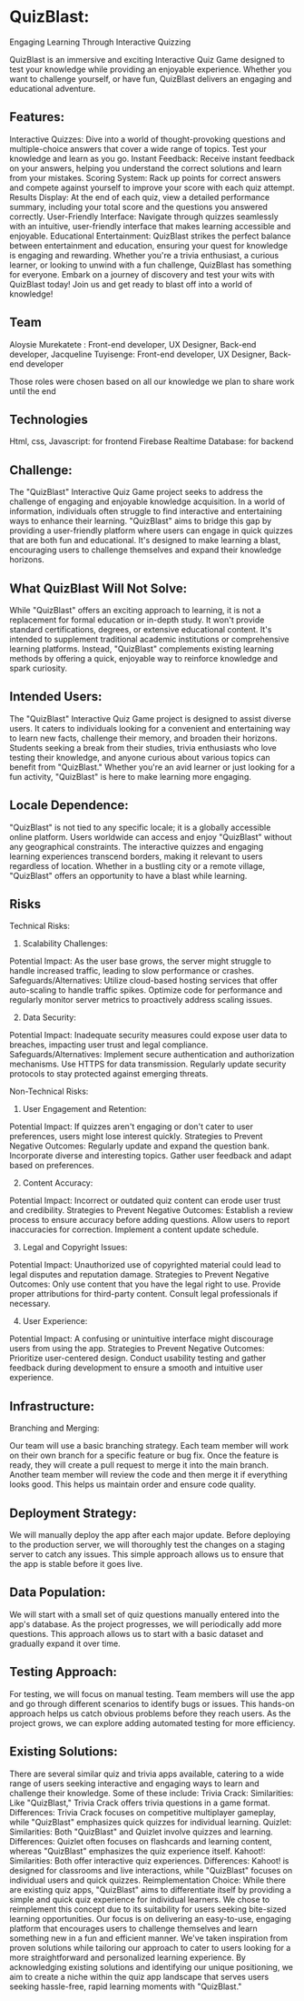 # QuizBlast:
Engaging Learning Through Interactive Quizzing

QuizBlast is  an immersive and exciting Interactive Quiz Game designed to test your knowledge while providing an enjoyable experience. Whether you want to challenge yourself, or have fun, QuizBlast delivers an engaging and educational adventure.

## Features:
Interactive Quizzes: Dive into a world of thought-provoking questions and multiple-choice answers that cover a wide range of topics. Test your knowledge and learn as you go.
Instant Feedback: Receive instant feedback on your answers, helping you understand the correct solutions and learn from your mistakes.
Scoring System: Rack up points for correct answers and compete against yourself to improve your score with each quiz attempt.
Results Display: At the end of each quiz, view a detailed performance summary, including your total score and the questions you answered correctly.
User-Friendly Interface: Navigate through quizzes seamlessly with an intuitive, user-friendly interface that makes learning accessible and enjoyable.
Educational Entertainment: QuizBlast strikes the perfect balance between entertainment and education, ensuring your quest for knowledge is engaging and rewarding.
Whether you're a trivia enthusiast, a curious learner, or looking to unwind with a fun challenge, QuizBlast has something for everyone. Embark on a journey of discovery and test your wits with QuizBlast today!
Join us and get ready to blast off into a world of knowledge!

## Team
Aloysie Murekatete : Front-end developer, UX Designer, Back-end developer, 
Jacqueline Tuyisenge:  Front-end developer, UX Designer, Back-end developer

Those roles were chosen based on all our knowledge we plan to share work until the end

## Technologies
Html, css, Javascript: for frontend
Firebase Realtime Database: for backend

## Challenge: 

The "QuizBlast" Interactive Quiz Game project seeks to address the challenge of engaging and enjoyable knowledge acquisition. In a world of information, individuals often struggle to find interactive and entertaining ways to enhance their learning. "QuizBlast" aims to bridge this gap by providing a user-friendly platform where users can engage in quick quizzes that are both fun and educational. It's designed to make learning a blast, encouraging users to challenge themselves and expand their knowledge horizons.

## What QuizBlast Will Not Solve:

While "QuizBlast" offers an exciting approach to learning, it is not a replacement for formal education or in-depth study. It won't provide standard certifications, degrees, or extensive educational content. It's intended to supplement traditional academic institutions or comprehensive learning platforms. Instead, "QuizBlast" complements existing learning methods by offering a quick, enjoyable way to reinforce knowledge and spark curiosity.

## Intended Users:

The "QuizBlast" Interactive Quiz Game project is designed to assist diverse users. It caters to individuals looking for a convenient and entertaining way to learn new facts, challenge their memory, and broaden their horizons. Students seeking a break from their studies, trivia enthusiasts who love testing their knowledge, and anyone curious about various topics can benefit from "QuizBlast." Whether you're an avid learner or just looking for a fun activity, "QuizBlast" is here to make learning more engaging.

## Locale Dependence:

"QuizBlast" is not tied to any specific locale; it is a globally accessible online platform. Users worldwide can access and enjoy "QuizBlast" without any geographical constraints. The interactive quizzes and engaging learning experiences transcend borders, making it relevant to users regardless of location. Whether in a bustling city or a remote village, "QuizBlast" offers an opportunity to have a blast while learning.

## Risks

Technical Risks:

1. Scalability Challenges:

Potential Impact: As the user base grows, the server might struggle to handle increased traffic, leading to slow performance or crashes.
Safeguards/Alternatives: Utilize cloud-based hosting services that offer auto-scaling to handle traffic spikes. Optimize code for performance and regularly monitor server metrics to proactively address scaling issues.

2. Data Security:

Potential Impact: Inadequate security measures could expose user data to breaches, impacting user trust and legal compliance.
Safeguards/Alternatives: Implement secure authentication and authorization mechanisms. Use HTTPS for data transmission. Regularly update security protocols to stay protected against emerging threats.

Non-Technical Risks:

1. User Engagement and Retention:

Potential Impact: If quizzes aren't engaging or don't cater to user preferences, users might lose interest quickly.
Strategies to Prevent Negative Outcomes: Regularly update and expand the question bank. Incorporate diverse and interesting topics. Gather user feedback and adapt based on preferences.

2. Content Accuracy:

Potential Impact: Incorrect or outdated quiz content can erode user trust and credibility.
Strategies to Prevent Negative Outcomes: Establish a review process to ensure accuracy before adding questions. Allow users to report inaccuracies for correction. Implement a content update schedule.

3. Legal and Copyright Issues:

Potential Impact: Unauthorized use of copyrighted material could lead to legal disputes and reputation damage.
Strategies to Prevent Negative Outcomes: Only use content that you have the legal right to use. Provide proper attributions for third-party content. Consult legal professionals if necessary.

4. User Experience:

Potential Impact: A confusing or unintuitive interface might discourage users from using the app.
Strategies to Prevent Negative Outcomes: Prioritize user-centered design. Conduct usability testing and gather feedback during development to ensure a smooth and intuitive user experience.

## Infrastructure:

Branching and Merging:

Our team will use a basic branching strategy. Each team member will work on their own branch for a specific feature or bug fix. Once the feature is ready, they will create a pull request to merge it into the main branch. Another team member will review the code and then merge it if everything looks good. This helps us maintain order and ensure code quality.

## Deployment Strategy:

We will manually deploy the app after each major update. Before deploying to the production server, we will thoroughly test the changes on a staging server to catch any issues. This simple approach allows us to ensure that the app is stable before it goes live.

## Data Population:

We will start with a small set of quiz questions manually entered into the app's database. As the project progresses, we will periodically add more questions. This approach allows us to start with a basic dataset and gradually expand it over time.

## Testing Approach:

For testing, we will focus on manual testing. Team members will use the app and go through different scenarios to identify bugs or issues. This hands-on approach helps us catch obvious problems before they reach users. As the project grows, we can explore adding automated testing for more efficiency.

## Existing Solutions:

There are several similar quiz and trivia apps available, catering to a wide range of users seeking interactive and engaging ways to learn and challenge their knowledge. Some of these include:
Trivia Crack:
Similarities: Like "QuizBlast," Trivia Crack offers trivia questions in a game format.
Differences: Trivia Crack focuses on competitive multiplayer gameplay, while "QuizBlast" emphasizes quick quizzes for individual learning.
Quizlet:
Similarities: Both "QuizBlast" and Quizlet involve quizzes and learning.
Differences: Quizlet often focuses on flashcards and learning content, whereas "QuizBlast" emphasizes the quiz experience itself.
Kahoot!:
Similarities: Both offer interactive quiz experiences.
Differences: Kahoot! is designed for classrooms and live interactions, while "QuizBlast" focuses on individual users and quick quizzes.
Reimplementation Choice:
While there are existing quiz apps, "QuizBlast" aims to differentiate itself by providing a simple and quick quiz experience for individual learners. We chose to reimplement this concept due to its suitability for users seeking bite-sized learning opportunities. Our focus is on delivering an easy-to-use, engaging platform that encourages users to challenge themselves and learn something new in a fun and efficient manner. We've taken inspiration from proven solutions while tailoring our approach to cater to users looking for a more straightforward and personalized learning experience.
By acknowledging existing solutions and identifying our unique positioning, we aim to create a niche within the quiz app landscape that serves users seeking hassle-free, rapid learning moments with "QuizBlast."
